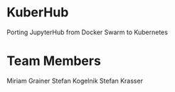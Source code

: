 # KuberHub
Porting JupyterHub from Docker Swarm to Kubernetes

# Team Members
Miriam Grainer
Stefan Kogelnik
Stefan Krasser
